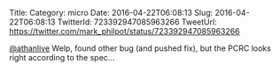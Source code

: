 Title: 
Category: micro
Date: 2016-04-22T06:08:13
Slug: 2016-04-22T06:08:13
TwitterId: 723392947085963266
TweetUrl: https://twitter.com/mark_philpot/status/723392947085963266

[@athanlive](https://twitter.com/athanlive) Welp, found other bug (and pushed fix), but the PCRC looks right according to the spec...